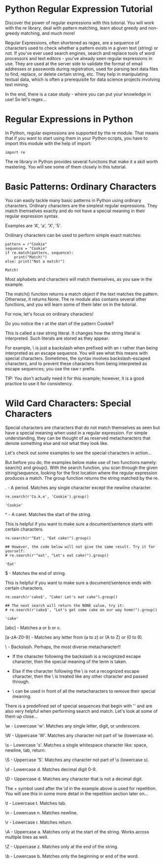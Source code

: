 # Python Regular Expression Tutorial
Discover the power of regular expressions with this tutorial. You will work with the re library, deal with pattern matching, learn about greedy and non-greedy matching, and much more!

Regular Expressions, often shortened as regex, are a sequence of characters used to check whether a pattern exists in a given text (string) or not. If you've ever used search engines, search and replace tools of word processors and text editors - you've already seen regular expressions in use. They are used at the server side to validate the format of email addresses or passwords during registration, used for parsing text data files to find, replace, or delete certain string, etc. They help in manipulating textual data, which is often a prerequisite for data science projects involving text mining.

In the end, there is a case study - where you can put your knowledge in use! So let's regex...

# Regular Expressions in Python

In Python, regular expressions are supported by the re module. That means that if you want to start using them in your Python scripts, you have to import this module with the help of import:

``` 
import re
```

The re library in Python provides several functions that make it a skill worth mastering. You will see some of them closely in this tutorial.

# Basic Patterns: Ordinary Characters

You can easily tackle many basic patterns in Python using ordinary characters. Ordinary characters are the simplest regular expressions. They match themselves exactly and do not have a special meaning in their regular expression syntax.

Examples are 'A', 'a', 'X', '5'.

Ordinary characters can be used to perform simple exact matches:

```
pattern = r"Cookie"
sequence = "Cookie"
if re.match(pattern, sequence):
    print("Match!")
else: print("Not a match!")
```

```Match!```

Most alphabets and characters will match themselves, as you saw in the example.

The match() function returns a match object if the text matches the pattern. Otherwise, it returns None. The re module also contains several other functions, and you will learn some of them later on in the tutorial.

For now, let's focus on ordinary characters!

Do you notice the r at the start of the pattern Cookie?

This is called a raw string literal. It changes how the string literal is interpreted. Such literals are stored as they appear.

For example, \ is just a backslash when prefixed with an r rather than being interpreted as an escape sequence. You will see what this means with special characters. Sometimes, the syntax involves backslash-escaped characters, and to prevent these characters from being interpreted as escape sequences; you use the raw r prefix.

TIP: You don't actually need it for this example; however, it is a good practice to use it for consistency.

# Wild Card Characters: Special Characters

Special characters are characters that do not match themselves as seen but have a special meaning when used in a regular expression. For simple understanding, they can be thought of as reserved metacharacters that denote something else and not what they look like.

Let's check out some examples to see the special characters in action...

But before you do, the examples below make use of two functions namely: search() and group().
With the search function, you scan through the given string/sequence, looking for the first location where the regular expression produces a match.
The group function returns the string matched by the re. 

. - A period. Matches any single character except the newline character.

```re.search(r'Co.k.e', 'Cookie').group()```

```'Cookie'```

^ - A caret. Matches the start of the string.

This is helpful if you want to make sure a document/sentence starts with certain characters.

```
re.search(r'^Eat', "Eat cake!").group()

## However, the code below will not give the same result. Try it for yourself:
# re.search(r'^eat', "Let's eat cake!").group()
```
```'Eat'```

$ - Matches the end of string.

This is helpful if you want to make sure a document/sentence ends with certain characters.

```
re.search(r'cake$', "Cake! Let's eat cake").group()

## The next search will return the NONE value, try it:
# re.search(r'cake$', "Let's get some cake on our way home!").group()
```

```'cake'```

[abc] - Matches a or b or c.

[a-zA-Z0-9] - Matches any letter from (a to z) or (A to Z) or (0 to 9).


\ - Backslash.
Perhaps, the most diverse metacharacter!!

* If the character following the backslash is a recognized escape character, then the special meaning of the term is taken.
* Else if the character following the \ is not a recognized escape character, then the \ is treated like any other character and passed through.

* \ can be used in front of all the metacharacters to remove their special meaning.


There is a predefined set of special sequences that begin with '\' and are also very helpful when performing search and match. Let's look at some of them up close...

\w - Lowercase 'w'. Matches any single letter, digit, or underscore.

\W - Uppercase 'W'. Matches any character not part of \w (lowercase w).


\s - Lowercase 's'. Matches a single whitespace character like: space, newline, tab, return.

\S - Uppercase 'S'. Matches any character not part of \s (lowercase s).

\d - Lowercase d. Matches decimal digit 0-9.

\D - Uppercase d. Matches any character that is not a decimal digit.

The + symbol used after the \d in the example above is used for repetition. You will see this in some more detail in the repetition section later on...

\t - Lowercase t. Matches tab.

\n - Lowercase n. Matches newline.

\r - Lowercase r. Matches return.

\A - Uppercase a. Matches only at the start of the string. Works across multiple lines as well.

\Z - Uppercase z. Matches only at the end of the string.

\b - Lowercase b. Matches only the beginning or end of the word.

